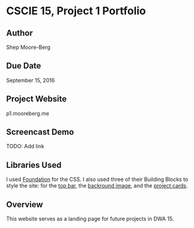 # CSCIE 15, Project 1 Portfolio

## Author
Shep Moore-Berg

## Due Date
September 15, 2016

## Project Website
p1.mooreberg.me

## Screencast Demo
TODO: Add link

## Libraries Used
I used <a href="http://foundation.zurb.com/">Foundation</a> for the CSS. I also used three of their Building Blocks to style the site: for the <a href="http://zurb.com/building-blocks/f6-top-bar">top bar</a>, the <a href="http://zurb.com/building-blocks/hero-overlapping-grid">backround image</a>, and the <a href="http://zurb.com/building-blocks/profile-card-302c756e-ff66-4aee-a359-277dd90765d2">project cards</a>.

## Overview
This website serves as a landing page for future projects in DWA 15.